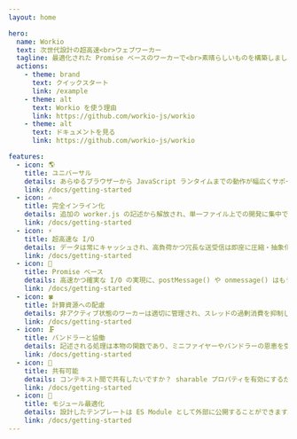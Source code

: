 ```yaml
---
layout: home

hero:
  name: Workio
  text: 次世代設計の超高速<br>ウェブワーカー
  tagline: 最適化された Promise ベースのワーカーで<br>素晴らしいものを構築しましょう
  actions:
    - theme: brand
      text: クイックスタート
      link: /example
    - theme: alt
      text: Workio を使う理由
      link: https://github.com/workio-js/workio
    - theme: alt
      text: ドキュメントを見る
      link: https://github.com/workio-js/workio

features:
  - icon: 🌎
    title: ユニバーサル
    details: あらゆるブラウザーから JavaScript ランタイムまでの動作が幅広くサポートされます。
    link: /docs/getting-started
  - icon: ✍
    title: 完全インライン化
    details: 追加の worker.js の記述から解放され、単一ファイル上での開発に集中できます。
    link: /docs/getting-started
  - icon: ⚡
    title: 超高速な I/O
    details: データは常にキャッシュされ、高負荷かつ冗長な送受信は即座に圧縮・抽象化されます。
    link: /docs/getting-started
  - icon: 🏓
    title: Promise ベース
    details: 高速かつ確実な I/O の実現に、postMessage() や onmessage() はもう必要ありません。
    link: /docs/getting-started
  - icon: 🍀
    title: 計算資源への配慮
    details: 非アクティブ状態のワーカーは適切に管理され、スレッドの過剰消費を抑制します。
    link: /docs/getting-started
  - icon: 🗜️
    title: バンドラーと協働
    details: 記述される処理は本物の関数であり、ミニファイヤーやバンドラーの恩恵を受けられます。
    link: /docs/getting-started
  - icon: 🥳
    title: 共有可能
    details: コンテキスト間で共有したいですか？ sharable プロパティを有効にするだけです！
    link: /docs/getting-started
  - icon: 🚚
    title: モジュール最適化
    details: 設計したテンプレートは ES Module として外部に公開することができます。
    link: /docs/getting-started
---
```

